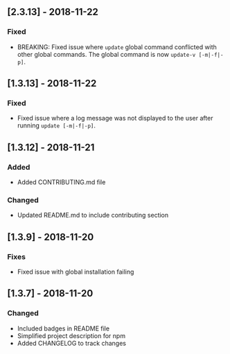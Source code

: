 ## [2.3.13] - 2018-11-22
### Fixed
- BREAKING: Fixed issue where `update` global command conflicted with other global commands. The global command is now `update-v [-m|-f|-p]`.

## [1.3.13] - 2018-11-22
### Fixed
- Fixed issue where a log message was not displayed to the user after running `update [-m|-f|-p]`.

## [1.3.12] - 2018-11-21
### Added
- Added CONTRIBUTING.md file

### Changed
- Updated README.md to include contributing section

## [1.3.9] - 2018-11-20
### Fixes
- Fixed issue with global installation failing


## [1.3.7] - 2018-11-20
### Changed
- Included badges in README file
- Simplified project description for npm
- Added CHANGELOG to track changes
